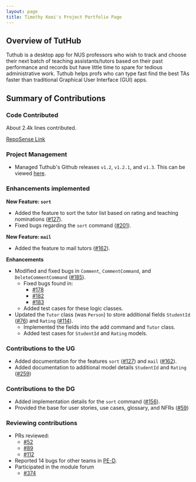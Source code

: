 ```yaml
---
layout: page
title: Timothy Koei's Project Portfolio Page
---
```

## Overview of TutHub
Tuthub is a desktop app for NUS professors who wish to track and choose their next batch of teaching assistants/tutors based on their past performance and records but have little time to spare for tedious administrative work. Tuthub helps profs who can type fast find the best TAs faster than traditional Graphical User Interface (GUI) apps.

## Summary of Contributions
### Code Contributed
About 2.4k lines contributed.

[RepoSense Link](https://nus-cs2103-ay2223s1.github.io/tp-dashboard/?search=t1mzzz&breakdown=true)

### Project Management
- Managed Tuthub's Github releases `v1.2`, `v1.2.1`, and `v1.3`. This can be viewed [here](https://github.com/AY2223S1-CS2103T-T15-3/tp/releases).

### Enhancements implemented

**New Feature: `sort`**
- Added the feature to sort the tutor list based on rating and teaching nominations ([#127](https://github.com/AY2223S1-CS2103T-T15-3/tp/issues/127)).
- Fixed bugs regarding the `sort` command ([#201](https://github.com/AY2223S1-CS2103T-T15-3/tp/issues/201)).

**New Feature: `mail`**
- Added the feature to mail tutors ([#162](https://github.com/AY2223S1-CS2103T-T15-3/tp/issues/162)).

**Enhancements**
- Modified and fixed bugs in `Comment`, `CommentCommand`, and `DeleteCommentCommand` ([#185](https://github.com/AY2223S1-CS2103T-T15-3/tp/issues/185)).
  - Fixed bugs found in:
    - [#178](https://github.com/AY2223S1-CS2103T-T15-3/tp/issues/178)
    - [#182](https://github.com/AY2223S1-CS2103T-T15-3/tp/issues/182)
    - [#183](https://github.com/AY2223S1-CS2103T-T15-3/tp/issues/183)
  - Added test cases for these logic classes.
- Updated the `Tutor` class (was `Person`) to store additional fields `StudentId` ([#76](https://github.com/AY2223S1-CS2103T-T15-3/tp/issues/76)) and `Rating` ([#114](https://github.com/AY2223S1-CS2103T-T15-3/tp/issues/114)). 
  - Implemented the fields into the add command and `Tutor` class.
  - Added test cases for `StudentId` and `Rating` models.

### Contributions to the UG
- Added documentation for the features `sort` ([#127](https://github.com/AY2223S1-CS2103T-T15-3/tp/issues/127)) and `mail` ([#162](https://github.com/AY2223S1-CS2103T-T15-3/tp/issues/162)).
- Added documentation to additional model details `StudentId` and `Rating` ([#259](https://github.com/AY2223S1-CS2103T-T15-3/tp/issues/259))

### Contributions to the DG
- Added implementation details for the `sort` command ([#156](https://github.com/AY2223S1-CS2103T-T15-3/tp/pull/156)).
- Provided the base for user stories, use cases, glossary, and NFRs ([#59](https://github.com/AY2223S1-CS2103T-T15-3/tp/pull/59))

### Reviewing contributions
- PRs reviewed:
  - [#52](https://github.com/AY2223S1-CS2103T-T15-3/tp/pull/52)
  - [#89](https://github.com/AY2223S1-CS2103T-T15-3/tp/pull/89)
  - [#112](https://github.com/AY2223S1-CS2103T-T15-3/tp/pull/112)
- Reported 14 bugs for other teams in [PE-D](https://github.com/t1mzzz/ped/issues).
- Participated in the module forum
  - [#374](https://github.com/nus-cs2103-AY2223S1/forum/issues/374)

